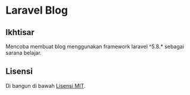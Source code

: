 # Laravel Blog

## Ikhtisar

Mencoba membuat blog menggunakan framework laravel ^5.8.\* sebagai sarana belajar.

## Lisensi

Di bangun di bawah [Lisensi MIT](https://opensource.org/licenses/MIT).
